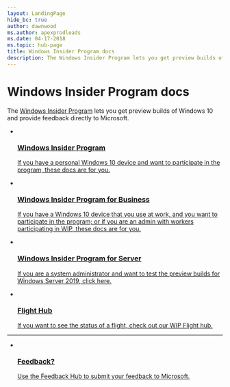 ```yaml
---
layout: LandingPage
hide_bc: true
author: dawnwood
ms.author: apexprodleads
ms.date: 04-17-2018
ms.topic: hub-page
title: Windows Insider Program docs
description: The Windows Insider Program lets you get preview builds of Windows 10 and provide feedback directly to Microsoft.
---
```


<div id="main" class="v2">
<div class="container">
    <h1>Windows Insider Program docs</h1>
    <p>The <a href="https://insider.windows.com/">Windows Insider Program</a> lets you get preview builds of Windows 10 and provide feedback directly to Microsoft.</p>
    <ul id="cards" class="panelContent cardsF">
        <li>
            <a href="/windows-insider/at-home/">
            <div class="cardSize">
                <div class="cardPadding">
                    <div class="card">
                        <div class="cardImageOuter">
                            <div class="cardImage">
                                <img src="https://docs.microsoft.com/media/common/i_whats-new.svg" alt="" />
                            </div>
                        </div>
                        <div class="cardText">
                            <h3>Windows Insider Program</h3>
                            <p>If you have a personal Windows 10 device and want to participate in the program, these docs are for you.</p>
                        </div>
                    </div>
                </div>
            </div>
            </a>
        </li>
        <li>
            <a href="/windows-insider/at-work-pro/">
            <div class="cardSize">
                <div class="cardPadding">
                    <div class="card">
                        <div class="cardImageOuter">
                            <div class="cardImage">
                                <img src="https://docs.microsoft.com/media/common/i_management.svg" alt="" />
                            </div>
                        </div>
                        <div class="cardText">
                            <h3>Windows Insider Program for Business</h3>
                            <p>If you have a Windows 10 device that you use at work, and you want to participate in the program; or if you are an admin with workers participating in WIP, these docs are for you.</p>
                        </div>
                    </div>
                </div>
            </div>
            </a>
        </li>
        <li>
            <a href="/windows-insider/at-work/">
            <div class="cardSize">
                <div class="cardPadding">
                    <div class="card">
                        <div class="cardImageOuter">
                            <div class="cardImage">
                                <img src="https://docs.microsoft.com/media/common/i_server.svg" alt="" />
                            </div>
                        </div>
                        <div class="cardText">
                            <h3>Windows Insider Program for Server</h3>
                            <p>If you are a system administrator and want to test the preview builds for Windows Server 2019, click here.</p>
                        </div>
                    </div>
                </div>
            </div>
            </a>
        </li>
        <li>
            <a href="/windows-insider/flight-hub">
            <div class="cardSize">
                <div class="cardPadding">
                    <div class="card">
                        <div class="cardImageOuter">
                            <div class="cardImage">
                                <img src="https://docs.microsoft.com/media/common/i_get-started.svg" alt="" />
                            </div>
                        </div>
                        <div class="cardText">
                            <h3>Flight Hub</h3>
                            <p>If you want to see the status of a flight, check out our WIP Flight hub.</p>
                        </div>
                    </div>
                </div>
            </div>
            </a>
        </li>
    </ul>
    <hr />
    <ul id="feedbackCard" class="panelContent cardsF">
        <li class="fullSpan">
            <a href="https://support.microsoft.com/help/4021566/windows-10-send-feedback-to-microsoft-with-feedback-hub-app">
            <div class="cardSize">
                <div class="cardPadding">
                    <div class="card">
                        <div class="cardImageOuter">
                            <div class="cardImage">
                                <img src="https://docs.microsoft.com/media/common/i_feedback.svg" alt="" />
                            </div>
                        </div>
                        <div class="cardText">
                            <h3>Feedback?</h3>
                            <p>Use the Feedback Hub to submit your feedback to Microsoft.</p>
                        </div>
                    </div>
                </div>
            </div>
            </a>
        </li>
    </ul>
</div>